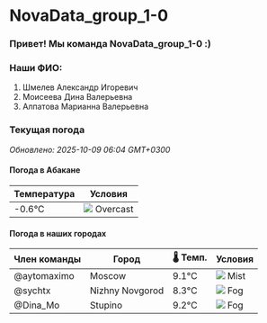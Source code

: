 # NovaData_group_1-0
### Привет! Мы команда NovaData_group_1-0 :)

### Наши ФИО:
1. Шмелев Александр Игоревич
2. Моисеева Дина Валерьевна
3. Алпатова Марианна Валерьевна

### Текущая погода
<!-- WEATHER:START -->
_Обновлено: 2025-10-09 06:04 GMT+0300_

#### Погода в Абакане

| Температура | Условия |
|-------------|----------|
| -0.6°C     | ![](https://cdn.weatherapi.com/weather/64x64/day/122.png) Overcast |

#### Погода в наших городах

| Член команды  | Город               | 🌡️ Темп.  | Условия          |
|---------------|---------------------|-----------|--------------------|
| @aytomaximo    | Moscow              |    9.1°C | ![](https://cdn.weatherapi.com/weather/64x64/night/143.png) Mist         |
| @sychtx        | Nizhny Novgorod     |    8.3°C | ![](https://cdn.weatherapi.com/weather/64x64/night/248.png) Fog          |
| @Dina_Mo       | Stupino             |    9.2°C | ![](https://cdn.weatherapi.com/weather/64x64/night/248.png) Fog          |

<!-- WEATHER:END -->
